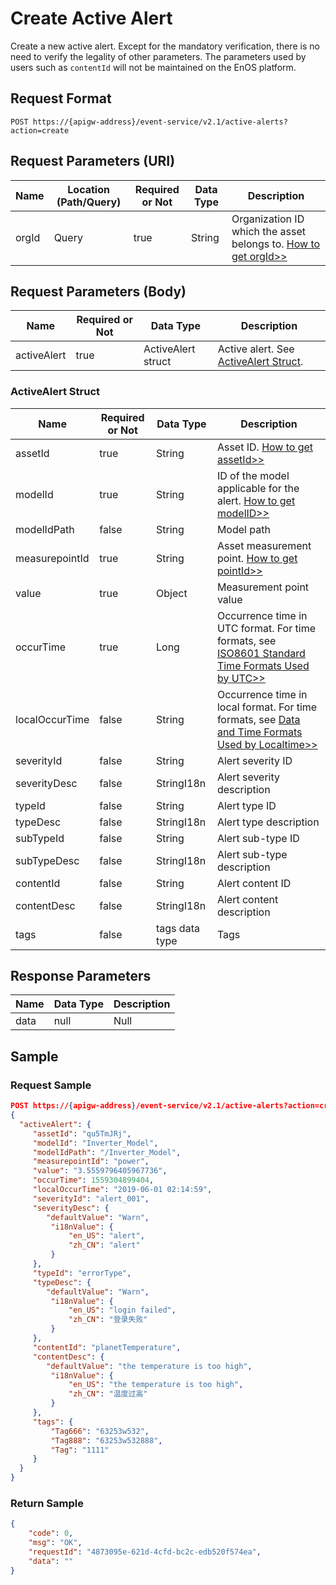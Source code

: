 # Create Active Alert

Create a new active alert. Except for the mandatory verification, there is no need to verify the legality of other parameters. The parameters used by users such as `contentId` will not be maintained on the EnOS platform.

## Request Format

```
POST https://{apigw-address}/event-service/v2.1/active-alerts?action=create
```

## Request Parameters (URI)

| Name | Location (Path/Query) | Required or Not | Data Type | Description |
|---------------|------------------|----------|-----------|--------------|
| orgId         | Query            | true     | String    | Organization ID which the asset belongs to. [How to get orgId>>](/docs/api/en/latest/api_faqs#how-to-get-organization-id-orgid-orgid)           |


## Request Parameters (Body)
| Name            | Required or Not | Data Type | Description |
|------|-----------------|-----------|-------------|
| activeAlert  | true | ActiveAlert struct  | Active alert. See [ActiveAlert Struct](create_active_alert#activealert-struct-activelert). |


### ActiveAlert Struct <activealert>

| Name            | Required or Not | Data Type | Description |
|------|-----------------|-----------|-------------|
| assetId        | true     | String    | Asset ID. [How to get assetId>>](/docs/api/en/latest/api_faqs.html#how-to-get-asset-id-assetid-assetid)    |
| modelId          | true    | String    | ID of the model applicable for the alert. [How to get modelID>>](/docs/api/en/latest/api_faqs#how-to-get-model-id-modelid-modelid)  |
| modelIdPath    | false        | String       | Model path|
| measurepointId | true         | String       | Asset measurement point. [How to get pointId>>](/docs/api/en/latest/api_faqs#how-to-get-the-measuremet-point-pointid-pointid) |
| value          | true         | Object       | Measurement point value|
| occurTime      | true         | Long         | Occurrence time in UTC format. For time formats, see [ISO8601 Standard Time Formats Used by UTC>>](/docs/api/zh_CN/latest/api_faqs.html#utciso8601)              |
| localOccurTime | false        | String       | Occurrence time in local format. For time formats, see [Data and Time Formats Used by Localtime>>](/docs/api/zh_CN/latest/api_faqs.html#localtime)|
| severityId     | false        | String       | Alert severity ID                 |
| severityDesc   | false        | StringI18n   | Alert severity description                 |
| typeId         | false        | String       | Alert type ID                 |
| typeDesc       | false        | StringI18n   | Alert type description                 |
| subTypeId      | false        | String       | Alert sub-type ID               |
| subTypeDesc    | false        | StringI18n   | Alert sub-type description               |
| contentId      | false        | String       | Alert content ID                 |
| contentDesc    | false        | StringI18n   | Alert content description                 |
| tags           | false        | tags data type | Tags|




## Response Parameters

| Name | Data Type     | Description          |
|-------|----------------|---------------------------|
| data | null | Null |



## Sample

### Request Sample

```json
POST https://{apigw-address}/event-service/v2.1/active-alerts?action=create&orgId=1c499110e8800000
{
  "activeAlert": {
	 "assetId": "qu5TmJRj",
	 "modelId": "Inverter_Model",
	 "modelIdPath": "/Inverter_Model",
	 "measurepointId": "power",
	 "value": "3.5559796405967736",
	 "occurTime": 1559304899404,
	 "localOccurTime": "2019-06-01 02:14:59",
	 "severityId": "alert_001",
	 "severityDesc": {
        "defaultValue": "Warn",
		 "i18nValue": {
			 "en_US": "alert",
			 "zh_CN": "alert"
		 }
	 },
	 "typeId": "errorType",
	 "typeDesc": {
        "defaultValue": "Warn",
		 "i18nValue": {
			 "en_US": "login failed",
			 "zh_CN": "登录失败"
		 }
	 },
	 "contentId": "planetTemperature",
	 "contentDesc": {
        "defaultValue": "the temperature is too high",
		 "i18nValue": {
			 "en_US": "the temperature is too high",
			 "zh_CN": "温度过高"
		 }
	 },
	 "tags": {
		 "Tag666": "63253w532",
		 "Tag888": "63253w532888",
		 "Tag": "1111"
	 }
  }
}
```

### Return Sample

```json
{
	"code": 0,
	"msg": "OK",
	"requestId": "4873095e-621d-4cfd-bc2c-edb520f574ea",
	"data": ""
}
```
